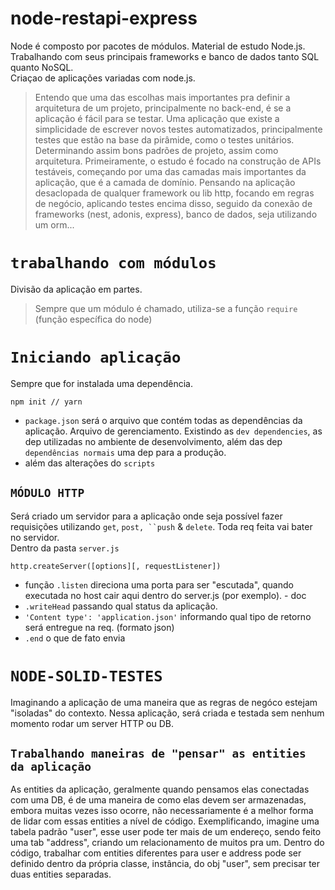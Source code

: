 # node-restapi-express
Node é composto por pacotes de módulos. 
Material de estudo Node.js. Trabalhando com seus principais frameworks e banco de dados tanto SQL quanto NoSQL. <br>
Criaçao de aplicações variadas com node.js. <br>
> Entendo que uma das escolhas mais importantes pra definir a arquitetura de um projeto, principalmente no back-end, é se a aplicação é fácil para se testar. Uma aplicação que existe a simplicidade de escrever novos testes automatizados, principalmente testes que estão na base da pirâmide, como o testes unitários. Determinando assim bons padrões de projeto, assim como arquitetura. Primeiramente, o estudo é focado na construção de APIs testáveis, começando por uma das camadas mais importantes da aplicação, que é a camada de domínio. Pensando na aplicação desaclopada de qualquer framework ou lib http, focando em regras de negócio, aplicando testes encima disso, seguido da conexão de frameworks (nest, adonis, express), banco de dados, seja utilizando um orm...

# `trabalhando com módulos`
Divisão da aplicação em partes. 
> Sempre que um módulo é chamado, utiliza-se a função `require` (função específica do node)

# `Iniciando aplicação`
Sempre que for instalada uma dependência. 
```
npm init // yarn
```

- `package.json` será o arquivo que contém todas as dependências da aplicação. Arquivo de gerenciamento. Existindo as `dev dependencies`, as dep utilizadas no ambiente de desenvolvimento, além das dep `dependências normais` uma dep para a produção. 
- além das alterações do `scripts`

## `MÓDULO HTTP`
Será criado um servidor para a aplicação onde seja possível fazer requisições utilizando `get`, `post, ``push` & `delete`. Toda req feita vai bater no servidor.  <br>
Dentro da pasta `server.js`
```
http.createServer([options][, requestListener])
```

- função `.listen` direciona uma porta para ser "escutada", quando executada no host cair aqui dentro do server.js (por exemplo). - doc
- `.writeHead` passando qual status da aplicação. 
- `'Content type': 'application.json'` informando qual tipo de retorno será entregue na req. (formato json)
- `.end` o que de fato envia

# `NODE-SOLID-TESTES`
Imaginando a aplicação de uma maneira que as regras de negóco estejam "isoladas" do contexto. Nessa aplicação, será criada e testada sem nenhum momento rodar um server HTTP ou DB. 

## `Trabalhando maneiras de "pensar" as entities da aplicação `
As entities da aplicação, geralmente quando pensamos elas conectadas com uma DB, é de uma maneira de como elas devem ser armazenadas, embora muitas vezes isso ocorre, não necessariamente é a melhor forma de lidar com essas entities a nível de código. Exemplificando, imagine uma tabela padrão "user", esse user pode ter mais de um endereço, sendo feito uma tab "address", criando um relacionamento de muitos pra um. Dentro do código, trabalhar com entities diferentes para user e address pode ser definido dentro da própria classe, instância, do obj "user", sem precisar ter duas entities separadas. 

